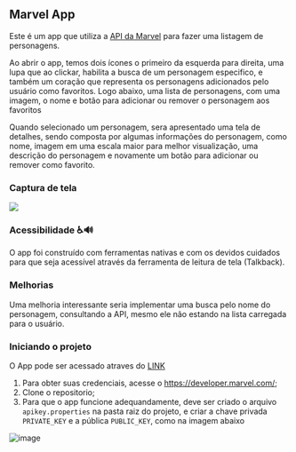 ## Marvel App

Este é um app que utiliza a [API da Marvel](https://developer.marvel.com/docs#!/public/getCreatorCollection_get_0) para fazer uma listagem de personagens.

Ao abrir o app, temos dois ícones o primeiro da esquerda para direita, uma lupa que ao clickar, habilita a busca de um personagem especifico, e também um coração que representa os personagens adicionados pelo usuário como favoritos.
Logo abaixo, uma lista de personagens, com uma imagem, o nome e botão para adicionar ou remover o personagem aos favoritos

Quando selecionado um personagem, sera apresentado uma tela de detalhes, sendo composta por algumas informações do personagem, como nome, imagem em uma escala maior para melhor visualização, uma descrição do personagem e novamente um botão para adicionar ou remover como favorito. 

### Captura de tela
![](https://user-images.githubusercontent.com/40353202/192664444-f43361e6-7e0a-4c3b-8a0e-6b06e302f505.png)

### Acessibilidade ♿️🔊
O app foi construído com ferramentas nativas e com os devidos cuidados para que seja acessível através da ferramenta de leitura de tela (Talkback).

### Melhorias

Uma melhoria interessante seria implementar uma busca pelo nome do personagem, consultando a API, mesmo ele não estando na lista carregada para o usuário.

### Iniciando o projeto

O App pode ser acessado atraves do [LINK](https://drive.google.com/file/d/1RzgikbERoBbXzCBcWRHoAO9c8R5hrcJn/view?usp=sharing)

1. Para obter suas credenciais, acesse o https://developer.marvel.com/;
2. Clone o repositorio;
3. Para que o app funcione adequandamente, deve ser criado o arquivo `apikey.properties` na pasta raiz do projeto, e criar a chave privada `PRIVATE_KEY` e a pública `PUBLIC_KEY`, como na imagem abaixo 

![image](https://user-images.githubusercontent.com/40353202/192672548-0315d210-0d83-4a8f-a650-70034e56e415.png)
